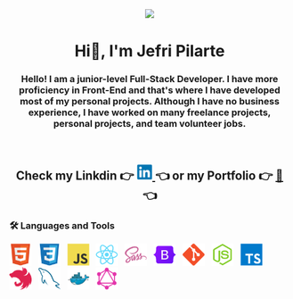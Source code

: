 <div id="header" align="center">
  <img src="https://media.giphy.com/media/scZPhLqaVOM1qG4lT9/giphy.gif" width="200" />
  <h1 align="center">Hi👋, I'm Jefri Pilarte</h1>
  <h3 align="center">Hello! I am a junior-level Full-Stack Developer. I have more proficiency in Front-End and that's where I have           developed most of my personal projects. Although I have no business experience, I have worked on many freelance projects, personal         projects, and team volunteer jobs.</h3>
</div>

<br>

<div id="badges" align="center">
  <h2> Check my Linkdin 👉
    <a href="https://www.linkedin.com/in/jefri-pilarte-0a9522235/" target="_blank">
      <img src="https://github.com/devicons/devicon/blob/master/icons/linkedin/linkedin-original.svg" alt="Linkln" width="28" />
    </a>
    👈 or my Portfolio 👉 <a href="https://portfolio-eight-zeta-68.vercel.app/" target="_blank">📁</a> 👈
  </h2>
</div>

<div align="left">
  <h3> 🛠️ Languages and Tools </h3>
  <div>
    <img src="https://github.com/devicons/devicon/blob/master/icons/html5/html5-original.svg" title="HTML5" width="40" height="40" /> &nbsp;
    <img src="https://github.com/devicons/devicon/blob/master/icons/css3/css3-original.svg" title="CSS3" width="40" height="40" /> &nbsp;
    <img src="https://github.com/devicons/devicon/blob/master/icons/javascript/javascript-original.svg" title="JavaScript" width="40" height="40" /> &nbsp;
    <img src="https://github.com/devicons/devicon/blob/master/icons/react/react-original.svg" title="ReactJS" width="40" height="40" /> &nbsp;
    <img src="https://github.com/devicons/devicon/blob/master/icons/sass/sass-original.svg" title="SASS" width="40" height="40" /> &nbsp;
    <img src="https://github.com/devicons/devicon/blob/master/icons/bootstrap/bootstrap-original.svg" title="BootsTrap" width="40" height="40" /> &nbsp;
    <img src="https://github.com/devicons/devicon/blob/master/icons/git/git-original.svg" title="Git" width="40" height="40" /> &nbsp;
    <img src="https://github.com/devicons/devicon/blob/master/icons/nodejs/nodejs-original.svg" title="Node" width="40" height="40" /> &nbsp;
    <img src="https://github.com/devicons/devicon/blob/master/icons/typescript/typescript-original.svg" title="TypeScript" width="40" height="40" /> &nbsp;
    <img src="https://github.com/devicons/devicon/blob/master/icons/nestjs/nestjs-plain.svg" title="NestJS" width="40" height="40" /> &nbsp;
    <img src="https://github.com/devicons/devicon/blob/master/icons/mysql/mysql-original.svg" title="MySQL" width="40" height="40" /> &nbsp;
    <img src="https://github.com/devicons/devicon/blob/master/icons/docker/docker-original.svg" title="Docker" width="40" height="40" /> &nbsp;
    <img src="https://github.com/devicons/devicon/blob/master/icons/graphql/graphql-plain.svg" title="GraphQL" width="40" height="40" /> &nbsp;

  </div>
</div>
